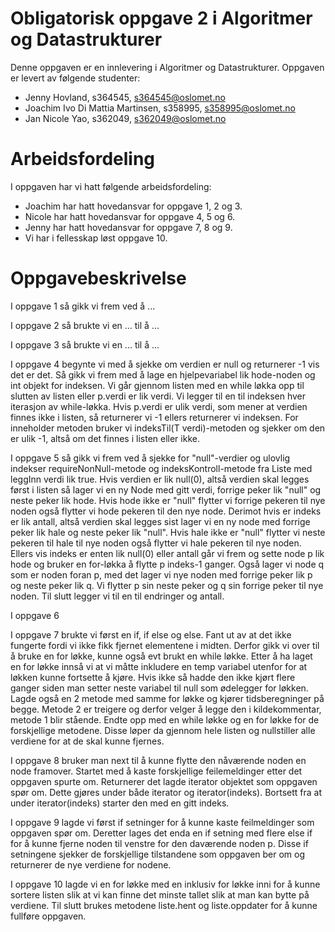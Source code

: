 # Obligatorisk oppgave 2 i Algoritmer og Datastrukturer

Denne oppgaven er en innlevering i Algoritmer og Datastrukturer. 
Oppgaven er levert av følgende studenter:
* Jenny Hovland, s364545, s364545@oslomet.no
* Joachim Ivo Di Mattia Martinsen, s358995, s358995@oslomet.no
* Jan Nicole Yao, s362049, s362049@oslomet.no

# Arbeidsfordeling

I oppgaven har vi hatt følgende arbeidsfordeling:
* Joachim har hatt hovedansvar for oppgave 1, 2 og 3. 
* Nicole har hatt hovedansvar for oppgave 4, 5 og 6. 
* Jenny har hatt hovedansvar for oppgave 7, 8 og 9.
* Vi har i fellesskap løst oppgave 10.  

# Oppgavebeskrivelse

I oppgave 1 så gikk vi frem ved å ...

I oppgave 2 så brukte vi en ... til å ...

I oppgave 3 så brukte vi en ... til å ...

I oppgave 4 begynte vi med å sjekke om verdien er null og returnerer -1 vis det er det. Så gikk vi frem med å lage
en hjelpevariabel lik hode-noden og int objekt for indeksen. Vi går gjennom listen med en while løkka opp til slutten
av listen eller p.verdi er lik verdi. Vi legger til en til indeksen hver iterasjon av while-løkka. Hvis p.verdi er 
ulik verdi, som mener at verdien finnes ikke i listen, så returnerer vi -1 ellers returnerer vi indeksen. For inneholder
metoden bruker vi indeksTil(T verdi)-metoden og sjekker om den er ulik -1, altså om det finnes i listen eller ikke.

I oppgave 5 så gikk vi frem ved å sjekke for "null"-verdier og ulovlig indekser requireNonNull-metode og 
indeksKontroll-metode fra Liste med leggInn verdi lik true. Hvis verdien er lik null(0), altså verdien skal legges 
først i listen så lager vi en ny Node med gitt verdi, forrige peker lik "null" og neste peker lik hode. Hvis hode ikke 
er "null" flytter vi forrige pekeren til nye noden også flytter vi hode pekeren til den nye node. Derimot hvis er 
indeks er lik antall, altså verdien skal legges sist lager vi en ny node med forrige peker lik hale og neste peker 
lik "null". Hvis hale ikke er "null" flytter vi neste pekeren til hale til nye noden også flytter vi hale pekeren til 
nye noden. Ellers vis indeks er enten lik null(0) eller antall går vi frem og sette node p lik hode og bruker en
for-løkka å flytte p indeks-1 ganger. Også lager vi node q som er noden foran p, med det lager vi nye noden med
forrige peker lik p og neste peker lik q. Vi flytter p sin neste peker og q sin forrige peker til nye noden. Til slutt
legger vi til en til endringer og antall.

I oppgave 6

I oppgave 7 brukte vi først en if, if else og else. Fant ut av at det ikke fungerte fordi vi ikke fikk fjernet 
elementene i midten. Derfor gikk vi over til å bruke en for løkke, kunne også evt brukt en while løkke. 
Etter å ha laget en for løkke innså vi at vi måtte inkludere en temp variabel utenfor for at løkken kunne fortsette å
kjøre. Hvis ikke så hadde den ikke kjørt flere ganger siden man setter neste variabel til null som ødelegger for løkken.
Lagde også en 2 metode med samme for løkke og kjører tidsberegninger på begge. Metode 2 er treigere og derfor velger å
legge den i kildekommentar, metode 1 blir stående. Endte opp med en while løkke og en for løkke for de forskjellige
metodene. Disse løper da gjennom hele listen og nullstiller alle verdiene for at de skal kunne fjernes.

I oppgave 8 bruker man next til å kunne flytte den nåværende noden en node framover. Startet med å kaste forskjellige
feilemeldinger etter det oppgaven spurte om. Returnerer det lagde iterator objektet som oppgaven spør om. Dette gjøres
under både iterator og iterator(indeks). Bortsett fra at under iterator(indeks) starter den med en gitt indeks. 

I oppgave 9 lagde vi først if setninger for å kunne kaste feilmeldinger som oppgaven spør om. Deretter  lages det enda
en if setning med flere else if for å kunne fjerne noden til venstre for den daværende noden p. Disse if setningene 
sjekker de forskjellige tilstandene som oppgaven ber om og returnerer de nye verdiene for nodene.

I oppgave 10 lagde vi en for løkke med en inklusiv for løkke inni for å kunne sortere listen slik at vi kan finne det 
minste tallet slik at man kan bytte på verdiene. Til slutt brukes metodene liste.hent og liste.oppdater for å kunne 
fullføre oppgaven. 

